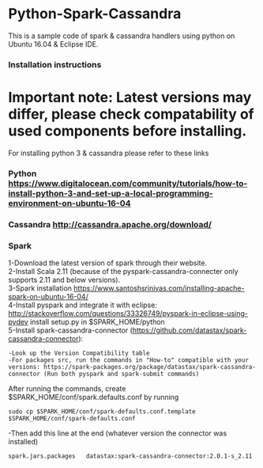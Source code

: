 # Python-Spark-Cassandra
This is a sample code of spark & cassandra handlers using python on Ubuntu 16.04 & Eclipse IDE.
### Installation instructions
# Important note: Latest versions may differ, please check compatability of used components before installing.
For installing python 3 & cassandra please refer to these links
### Python https://www.digitalocean.com/community/tutorials/how-to-install-python-3-and-set-up-a-local-programming-environment-on-ubuntu-16-04
### Cassandra http://cassandra.apache.org/download/

### Spark
1-Download the latest version of spark through their website.<br>
2-Install Scala 2.11 (because of the pyspark-cassandra-connecter only supports 2.11 and below versions).<br>
3-Spark installation https://www.santoshsrinivas.com/installing-apache-spark-on-ubuntu-16-04/ <br>
4-Install pyspark and integrate it with eclipse: http://stackoverflow.com/questions/33326749/pyspark-in-eclipse-using-pydev
install setup.py in $SPARK_HOME/python <br>
5-Install spark-cassandra-connector (https://github.com/datastax/spark-cassandra-connector):
```
-Look up the Version Compatibility table
-For packages src, run the commands in "How-to" compatible with your versions: https://spark-packages.org/package/datastax/spark-cassandra-connector (Run both pyspark and spark-submit commands)
``` 
After running the commands, create $SPARK_HOME/conf/spark.defaults.conf by running
```
sudo cp $SPARK_HOME/conf/spark-defaults.conf.template $SPARK_HOME/conf/spark-defaults.conf
```
-Then add this line at the end (whatever version the connector was installed)
```
spark.jars.packages   datastax:spark-cassandra-connector:2.0.1-s_2.11
```
